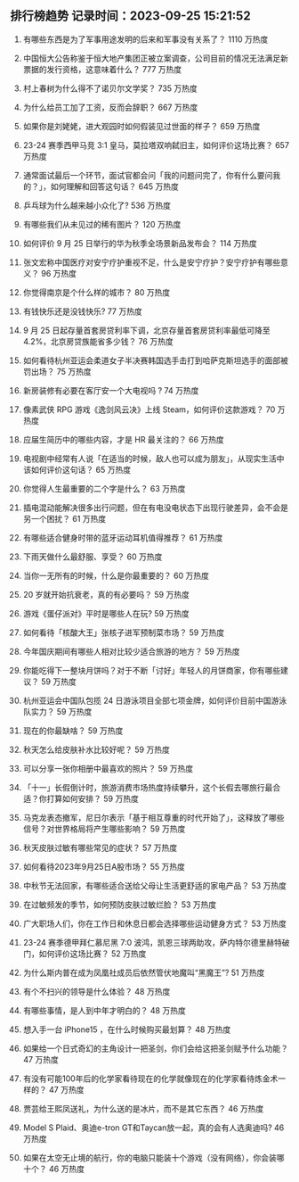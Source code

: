 
## 排行榜趋势 记录时间：2023-09-25 15:21:52
  
  1. 有哪些东西是为了军事用途发明的后来和军事没有关系了？ 1110 万热度
    
  2. 中国恒大公告称鉴于恒大地产集团正被立案调查，公司目前的情况无法满足新票据的发行资格，这意味着什么？ 777 万热度
    
  3. 村上春树为什么得不了诺贝尔文学奖？ 735 万热度
    
  4. 为什么给员工加了工资，反而会辞职？ 667 万热度
    
  5. 如果你是刘姥姥，进大观园时如何假装见过世面的样子？ 659 万热度
    
  6. 23-24 赛季西甲马竞 3:1 皇马，莫拉塔双响弑旧主，如何评价这场比赛？ 657 万热度
    
  7. 通常面试最后一个环节，面试官都会问「我的问题问完了，你有什么要问我的？」，如何理解和回答这句话？ 645 万热度
    
  8. 乒乓球为什么越来越小众化了? 536 万热度
    
  9. 有哪些我们从未见过的稀有图片？ 120 万热度
    
  10. 如何评价 9 月 25 日举行的华为秋季全场景新品发布会？ 114 万热度
    
  11. 张文宏称中国医疗对安宁疗护重视不足，什么是安宁疗护？安宁疗护有哪些意义？ 96 万热度
    
  12. 你觉得南京是个什么样的城市？ 80 万热度
    
  13. 有钱快乐还是没钱快乐? 77 万热度
    
  14. 9 月 25 日起存量首套房贷利率下调，北京存量首套房贷利率最低可降至4.2%，北京房贷族能省多少钱？ 76 万热度
    
  15. 如何看待杭州亚运会柔道女子半决赛韩国选手击打到哈萨克斯坦选手的面部被罚出场？ 75 万热度
    
  16. 新房装修有必要在客厅安一个大电视吗 ? 74 万热度
    
  17. 像素武侠 RPG 游戏《逸剑风云决》上线 Steam，如何评价这款游戏？ 70 万热度
    
  18. 应届生简历中的哪些内容，才是 HR 最关注的？ 66 万热度
    
  19. 电视剧中经常有人说「在适当的时候，敌人也可以成为朋友」，从现实生活中该如何评价这句话？ 65 万热度
    
  20. 你觉得人生最重要的二个字是什么？ 63 万热度
    
  21. 插电混动能解决很多出行问题，但在有电没电状态下出现行驶差异，会不会是另一个困扰？ 61 万热度
    
  22. 有哪些适合健身时带的蓝牙运动耳机值得推荐？ 61 万热度
    
  23. 下雨天做什么最舒服、享受？ 60 万热度
    
  24. 当你一无所有的时候，什么是你最重要的？ 60 万热度
    
  25. 20 岁就开始抗衰老，真的有必要吗？ 59 万热度
    
  26. 游戏《蛋仔派对》平时是哪些人在玩? 59 万热度
    
  27. 如何看待「核酸大王」张核子进军预制菜市场？ 59 万热度
    
  28. 今年国庆期间有哪些人相对比较少适合旅游的地方？ 59 万热度
    
  29. 你能吃得下一整块月饼吗？对于不断「讨好」年轻人的月饼商家，你有哪些建议？ 59 万热度
    
  30. 杭州亚运会中国队包揽 24 日游泳项目全部七项金牌，如何评价目前中国游泳队实力？ 59 万热度
    
  31. 现在的你最缺啥？ 59 万热度
    
  32. 秋天怎么给皮肤补水比较好呢？ 59 万热度
    
  33. 可以分享一张你相册中最喜欢的照片？ 59 万热度
    
  34. 「十一」长假倒计时，旅游消费市场热度持续攀升，这个长假去哪旅行最合适？你打算如何安排？ 59 万热度
    
  35. 马克龙表态撤军，尼日尔表示「基于相互尊重的时代开始了」，这释放了哪些信号？对世界格局将产生哪些影响？ 59 万热度
    
  36. 秋天皮肤过敏有哪些常见的症状？ 57 万热度
    
  37. 如何看待2023年9月25日A股市场？ 55 万热度
    
  38. 中秋节无法回家，有哪些适合送给父母让生活更舒适的家电产品？ 53 万热度
    
  39. 在过敏频发的季节，如何预防皮肤过敏烂脸？ 53 万热度
    
  40. 广大职场人们，你在工作日和休息日都会选择哪些运动健身方式？ 53 万热度
    
  41. 23-24 赛季德甲拜仁慕尼黑 7:0 波鸿，凯恩三球两助攻，萨内特尔德里赫特破门，如何评价这场比赛？ 52 万热度
    
  42. 为什么斯内普在成为凤凰社成员后依然管伏地魔叫“黑魔王”? 51 万热度
    
  43. 有个不扫兴的领导是什么体验？ 48 万热度
    
  44. 有哪些事情，是人到中年才明白的？ 48 万热度
    
  45. 想入手一台 iPhone15 ，在什么时候购买最划算？ 48 万热度
    
  46. 如果给一个日式奇幻的主角设计一把圣剑，你们会给这把圣剑赋予什么功能？ 47 万热度
    
  47. 有没有可能100年后的化学家看待现在的化学就像现在的化学家看待炼金术一样的？ 47 万热度
    
  48. 贾芸给王熙凤送礼，为什么送的是冰片，而不是其它东西？ 46 万热度
    
  49. Model S Plaid、奥迪e-tron GT和Taycan放一起，真的会有人选奥迪吗? 46 万热度
    
  50. 如果在太空无止境的航行，你的电脑只能装十个游戏（没有网络），你会装哪十个？ 46 万热度
    